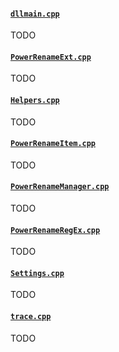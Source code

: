 #### [`dllmain.cpp`](/src/modules/powerrename/dll/dllmain.cpp)
TODO

#### [`PowerRenameExt.cpp`](/src/modules/powerrename/dll/PowerRenameExt.cpp)
TODO

#### [`Helpers.cpp`](/src/modules/powerrename/lib/Helpers.cpp)
TODO

#### [`PowerRenameItem.cpp`](/src/modules/powerrename/lib/PowerRenameItem.cpp)
TODO

#### [`PowerRenameManager.cpp`](/src/modules/powerrename/lib/PowerRenameManager.cpp)
TODO

#### [`PowerRenameRegEx.cpp`](/src/modules/powerrename/lib/PowerRenameRegEx.cpp)
TODO

#### [`Settings.cpp`](/src/modules/powerrename/lib/Settings.cpp)
TODO

#### [`trace.cpp`](/src/modules/powerrename/lib/trace.cpp)
TODO
